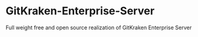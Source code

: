 # GitKraken-Enterprise-Server
Full weight free and open source realization of GitKraken Enterprise Server
